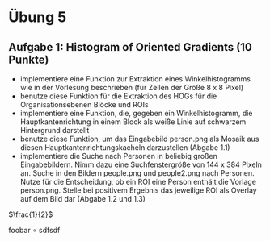 # Übung 5
## Aufgabe 1: Histogram of Oriented Gradients (10 Punkte)

* implementiere eine Funktion zur Extraktion eines Winkelhistogramms wie in der Vorlesung beschrieben (für Zellen der Größe 8 x 8 Pixel)
* benutze diese Funktion für die Extraktion des HOGs für die Organisationsebenen Blöcke und ROIs
* implementiere eine Funktion, die, gegeben ein Winkelhistogramm, die Hauptkantenrichtung in einem Block als weiße Linie auf schwarzem Hintergrund darstellt
* benutze diese Funktion, um das Eingabebild person.png als Mosaik aus diesen Hauptkantenrichtungskacheln darzustellen (Abgabe 1.1)
* implementiere die Suche nach Personen in beliebig großen Eingabebildern. Nimm dazu eine Suchfenstergröße von 144 x 384 Pixeln an. Suche in den Bildern people.png und people2.png nach Personen. Nutze für die Entscheidung, ob ein ROI eine Person enthält die Vorlage person.png. Stelle bei positivem Ergebnis das jeweilige ROI als Overlay auf dem Bild dar (Abgabe 1.2 und 1.3)

$\frac{1}{2}$

foobar $\circ$ sdfsdf
